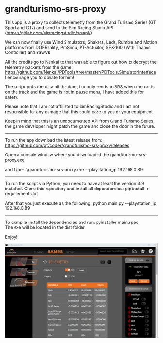 # grandturismo-srs-proxy

This app is a proxy to collects telemetry from the Grand Turismo Series (GT Sport and GT7) 
and send to the Sim Racing Studio API (https://gitlab.com/simracingstudio/srsapi/).

We can now finally use Wind Simulators, Shakers, Leds, Rumble and Motion platforms from
DOFReality, ProSimu, PT-Actuator, SFX-100 (With Thanos Controller) and YawVR

All the credits go to Nenkai to that was able to figure out how to decrypt the telemetry
packets from the game:
https://github.com/Nenkai/PDTools/tree/master/PDTools.SimulatorInterface
I encourage you to donate for him!

The script pulls the data all the time, but only sends to SRS when the car is on the track and 
the game is not in pause menu, I have added this for safety.

Please note that I am not affiliated to SimRacingStudio and I am not responsible for 
any damage that this could case to you or your equipment

Keep in mind that this is an undocumented API from Grand Turismo Series, the game developer
might patch the game and close the door in the future.

-------------------

To run the app download the latest release from:
https://github.com/gt7coder/grandturismo-srs-proxy/releases

Open a console window where you downloaded the grandturismo-srs-proxy.exe

and type:
.\grandturismo-srs-proxy.exe --playstation_ip 192.168.0.89

-------------------

To run the script via Python, you need to have at least the version 3.9 installed.
Clone this repository and install all dependencies:
pip install -r requirements.txt

After that you just execute as the following:
python main.py --playstation_ip 192.168.0.89

-------------------

To compile
Install the dependencies and run:
pyinstaller main.spec   
The exe will be located in the dist folder.

Enjoy!

![alt text](https://raw.githubusercontent.com/gt7coder/grandturismo-srs-proxy/main/imgs/srs_screenshot.png)

